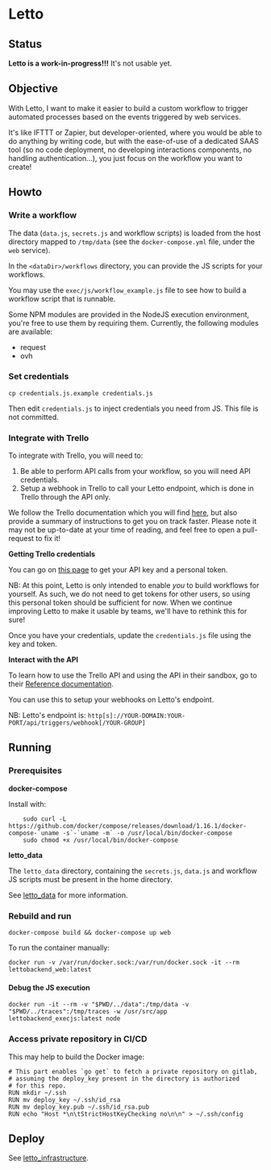# Letto

## Status

**Letto is a work-in-progress!!!** It's not usable yet.

## Objective

With Letto, I want to make it easier to build a custom workflow to trigger automated processes based on the events triggered by web services.

It's like IFTTT or Zapier, but developer-oriented, where you would be able to do anything by writing code, but with the ease-of-use of a dedicated SAAS tool (so no code deployment, no developing interactions components, no handling authentication...), you just focus on the workflow you want to create!

## Howto

### Write a workflow

The data (`data.js`, `secrets.js` and workflow scripts) is loaded from the host directory mapped to `/tmp/data` (see the `docker-compose.yml` file, under
the `web` service).  

In the `<dataDir>/workflows` directory, you can provide the JS scripts for your workflows.

You may use the `exec/js/workflow_example.js` file to see how to build a workflow script that is runnable.

Some NPM modules are provided in the NodeJS execution environment, you're free to use them by requiring them. Currently, the following modules are available:

- request
- ovh

### Set credentials

```
cp credentials.js.example credentials.js
```

Then edit `credentials.js` to inject credentials you need from JS. This file is not
committed.

### Integrate with Trello

To integrate with Trello, you will need to:

1. Be able to perform API calls from your workflow, so you will need API credentials.
2. Setup a webhook in Trello to call your Letto endpoint, which is done in Trello
   through the API only.

We follow the Trello documentation which you will find [here](https://trello.readme.io/v1.0/reference#introduction), but also provide a summary of instructions to get you on track faster. Please note it may not be up-to-date at your time of reading, and feel free to open a pull-request to fix it!

**Getting Trello credentials**

You can go on [this page](https://trello.com/app-key) to get your API key
and a personal token.

NB: At this point, Letto is only intended to enable _you_ to build workflows
    for yourself. As such, we do not need to get tokens for other users, so
    using this personal token should be sufficient for now. When we continue
    improving Letto to make it usable by teams, we'll have to rethink this for
    sure!

Once you have your credentials, update the `credentials.js` file using the 
key and token.

**Interact with the API**

To learn how to use the Trello API and using the API in their sandbox, go 
to their [Reference documentation](https://trello.readme.io/reference#membersidboards).

You can use this to setup your webhooks on Letto's endpoint.

NB: Letto's endpoint is: `http[s]://YOUR-DOMAIN:YOUR-PORT/api/triggers/webhook[/YOUR-GROUP]`

## Running

### Prerequisites

**docker-compose**

Install with: 

```
    sudo curl -L https://github.com/docker/compose/releases/download/1.16.1/docker-compose-`uname -s`-`uname -m` -o /usr/local/bin/docker-compose
    sudo chmod +x /usr/local/bin/docker-compose
```

**letto_data**

The `letto_data` directory, containing the `secrets.js`, `data.js` and workflow JS scripts must be present in the home directory.

See [letto_data](https://gitlab.com/letto/letto_data) for more information.

### Rebuild and run

    docker-compose build && docker-compose up web

To run the container manually:

    docker run -v /var/run/docker.sock:/var/run/docker.sock -it --rm lettobackend_web:latest

#### Debug the JS execution

```
docker run -it --rm -v "$PWD/../data":/tmp/data -v "$PWD/../traces":/tmp/traces -w /usr/src/app lettobackend_execjs:latest node 
```

### Access private repository in CI/CD

This may help to build the Docker image:

```
# This part enables `go get` to fetch a private repository on gitlab,
# assuming the deploy_key present in the directory is authorized
# for this repo.
RUN mkdir ~/.ssh
RUN mv deploy_key ~/.ssh/id_rsa
RUN mv deploy_key.pub ~/.ssh/id_rsa.pub
RUN echo "Host *\n\tStrictHostKeyChecking no\n\n" > ~/.ssh/config
```

## Deploy

See [letto_infrastructure](https://gitlab.com/letto/letto_infrastructure).
